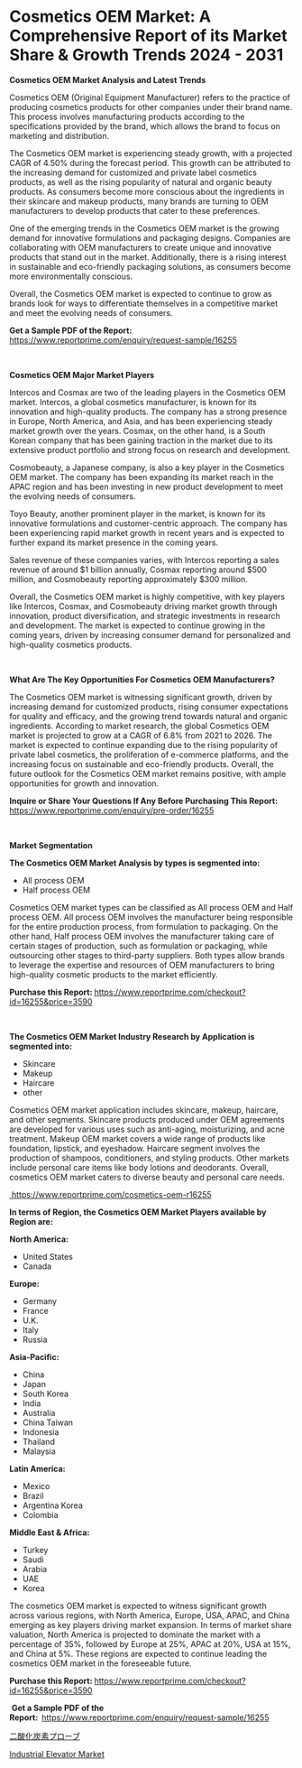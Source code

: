 <p><h1>Cosmetics OEM Market: A Comprehensive Report of its Market Share & Growth Trends 2024 - 2031</h1></p><p><strong>Cosmetics OEM Market Analysis and Latest Trends</strong></p>
<p><p>Cosmetics OEM (Original Equipment Manufacturer) refers to the practice of producing cosmetics products for other companies under their brand name. This process involves manufacturing products according to the specifications provided by the brand, which allows the brand to focus on marketing and distribution.</p><p>The Cosmetics OEM market is experiencing steady growth, with a projected CAGR of 4.50% during the forecast period. This growth can be attributed to the increasing demand for customized and private label cosmetics products, as well as the rising popularity of natural and organic beauty products. As consumers become more conscious about the ingredients in their skincare and makeup products, many brands are turning to OEM manufacturers to develop products that cater to these preferences.</p><p>One of the emerging trends in the Cosmetics OEM market is the growing demand for innovative formulations and packaging designs. Companies are collaborating with OEM manufacturers to create unique and innovative products that stand out in the market. Additionally, there is a rising interest in sustainable and eco-friendly packaging solutions, as consumers become more environmentally conscious.</p><p>Overall, the Cosmetics OEM market is expected to continue to grow as brands look for ways to differentiate themselves in a competitive market and meet the evolving needs of consumers.</p></p>
<p><strong>Get a Sample PDF of the Report:&nbsp;</strong> <a href="https://www.reportprime.com/enquiry/request-sample/16255">https://www.reportprime.com/enquiry/request-sample/16255</a></p>
<p>&nbsp;</p>
<p><strong>Cosmetics OEM Major Market Players</strong></p>
<p><p>Intercos and Cosmax are two of the leading players in the Cosmetics OEM market. Intercos, a global cosmetics manufacturer, is known for its innovation and high-quality products. The company has a strong presence in Europe, North America, and Asia, and has been experiencing steady market growth over the years. Cosmax, on the other hand, is a South Korean company that has been gaining traction in the market due to its extensive product portfolio and strong focus on research and development.</p><p>Cosmobeauty, a Japanese company, is also a key player in the Cosmetics OEM market. The company has been expanding its market reach in the APAC region and has been investing in new product development to meet the evolving needs of consumers.</p><p>Toyo Beauty, another prominent player in the market, is known for its innovative formulations and customer-centric approach. The company has been experiencing rapid market growth in recent years and is expected to further expand its market presence in the coming years.</p><p>Sales revenue of these companies varies, with Intercos reporting a sales revenue of around $1 billion annually, Cosmax reporting around $500 million, and Cosmobeauty reporting approximately $300 million.</p><p>Overall, the Cosmetics OEM market is highly competitive, with key players like Intercos, Cosmax, and Cosmobeauty driving market growth through innovation, product diversification, and strategic investments in research and development. The market is expected to continue growing in the coming years, driven by increasing consumer demand for personalized and high-quality cosmetics products.</p></p>
<p>&nbsp;</p>
<p><strong>What Are The Key Opportunities For Cosmetics OEM Manufacturers?</strong></p>
<p><p>The Cosmetics OEM market is witnessing significant growth, driven by increasing demand for customized products, rising consumer expectations for quality and efficacy, and the growing trend towards natural and organic ingredients. According to market research, the global Cosmetics OEM market is projected to grow at a CAGR of 6.8% from 2021 to 2026. The market is expected to continue expanding due to the rising popularity of private label cosmetics, the proliferation of e-commerce platforms, and the increasing focus on sustainable and eco-friendly products. Overall, the future outlook for the Cosmetics OEM market remains positive, with ample opportunities for growth and innovation.</p></p>
<p><strong>Inquire or Share Your Questions If Any Before Purchasing This Report:</strong> <a href="https://www.reportprime.com/enquiry/pre-order/16255">https://www.reportprime.com/enquiry/pre-order/16255</a></p>
<p>&nbsp;</p>
<p><strong>Market Segmentation</strong></p>
<p><strong>The Cosmetics OEM Market Analysis by types is segmented into:</strong></p>
<p><ul><li>All process OEM</li><li>Half process OEM</li></ul></p>
<p><p>Cosmetics OEM market types can be classified as All process OEM and Half process OEM. All process OEM involves the manufacturer being responsible for the entire production process, from formulation to packaging. On the other hand, Half process OEM involves the manufacturer taking care of certain stages of production, such as formulation or packaging, while outsourcing other stages to third-party suppliers. Both types allow brands to leverage the expertise and resources of OEM manufacturers to bring high-quality cosmetic products to the market efficiently.</p></p>
<p><strong>Purchase this Report:&nbsp;</strong><a href="https://www.reportprime.com/checkout?id=16255&price=3590">https://www.reportprime.com/checkout?id=16255&price=3590</a></p>
<p>&nbsp;</p>
<p><strong>The Cosmetics OEM Market Industry Research by Application is segmented into:</strong></p>
<p><ul><li>Skincare</li><li>Makeup</li><li>Haircare</li><li>other</li></ul></p>
<p><p>Cosmetics OEM market application includes skincare, makeup, haircare, and other segments. Skincare products produced under OEM agreements are developed for various uses such as anti-aging, moisturizing, and acne treatment. Makeup OEM market covers a wide range of products like foundation, lipstick, and eyeshadow. Haircare segment involves the production of shampoos, conditioners, and styling products. Other markets include personal care items like body lotions and deodorants. Overall, cosmetics OEM market caters to diverse beauty and personal care needs.</p></p>
<p><a href="https://www.reportprime.com/cosmetics-oem-r16255">&nbsp;https://www.reportprime.com/cosmetics-oem-r16255</a></p>
<p><strong>In terms of Region, the Cosmetics OEM Market Players available by Region are:</strong></p>
<p>
    <p> <strong> North America: </strong>
        <ul>
            <li>United States</li>
            <li>Canada</li>
        </ul>
        </p> 
    <p> <strong> Europe: </strong>
        <ul>
            <li>Germany</li>
            <li>France</li>
            <li>U.K.</li>
            <li>Italy</li>
            <li>Russia</li>
        </ul>
        </p> 
    <p> <strong> Asia-Pacific: </strong>
        <ul>
            <li>China</li>
            <li>Japan</li>
            <li>South Korea</li>
            <li>India</li>
            <li>Australia</li>
            <li>China Taiwan</li>
            <li>Indonesia</li>
            <li>Thailand</li>
            <li>Malaysia</li>
        </ul>
        </p> 
    <p> <strong> Latin America: </strong>
        <ul>
            <li>Mexico</li>
            <li>Brazil</li>
            <li>Argentina Korea</li>
            <li>Colombia</li>
        </ul>
        </p> 
    <p> <strong> Middle East & Africa: </strong>
        <ul>
            <li>Turkey</li>
            <li>Saudi</li>
            <li>Arabia</li>
            <li>UAE</li>
            <li>Korea</li>
        </ul>
    </p>
    </p>
<p><p>The cosmetics OEM market is expected to witness significant growth across various regions, with North America, Europe, USA, APAC, and China emerging as key players driving market expansion. In terms of market share valuation, North America is projected to dominate the market with a percentage of 35%, followed by Europe at 25%, APAC at 20%, USA at 15%, and China at 5%. These regions are expected to continue leading the cosmetics OEM market in the foreseeable future.</p></p>
<p><strong>Purchase this Report: </strong><a href="https://www.reportprime.com/checkout?id=16255&price=3590">https://www.reportprime.com/checkout?id=16255&price=3590</a></p>
<p>&nbsp;<strong>Get a Sample PDF of the Report:&nbsp;&nbsp;</strong><a href="https://www.reportprime.com/enquiry/request-sample/16255">https://www.reportprime.com/enquiry/request-sample/16255</a></p>
<p><strong></strong></p>
<p><p><a href="https://github.com/MosesSpinka1914/Market-Research-Report-List-1/blob/main/478238126165.md">二酸化炭素プローブ</a></p><p><a href="https://view.publitas.com/reportprime-1/industrial-elevator-market-insights-into-market-cagr-market-trends-and-growth-strategies/">Industrial Elevator Market</a></p></p>